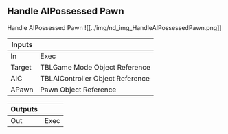 ## Handle AIPossessed Pawn
Handle AIPossessed Pawn
![[../img/nd_img_HandleAIPossessedPawn.png]]

|Inputs||
|--|--|
| In | Exec |
| Target | TBLGame Mode Object Reference |
| AIC | TBLAIController Object Reference |
| APawn | Pawn Object Reference |

|Outputs||
|--|--|
| Out | Exec |
